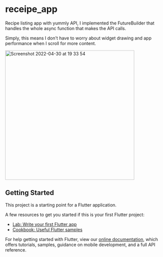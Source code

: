 # receipe_app

Recipe listing app  with yummly API, I implemented the FutureBuilder that handles the whole async function that makes the API calls.

Simply, this means I don't have to worry about widget drawing and app performance when I scroll for more content.


<img width="414" alt="Screenshot 2022-04-30 at 19 33 54" src="https://user-images.githubusercontent.com/36797498/166118236-98299b05-3ba9-4d31-96d8-1e2a8f4fbfbc.png">


## Getting Started

This project is a starting point for a Flutter application.

A few resources to get you started if this is your first Flutter project:

- [Lab: Write your first Flutter app](https://flutter.dev/docs/get-started/codelab)
- [Cookbook: Useful Flutter samples](https://flutter.dev/docs/cookbook)

For help getting started with Flutter, view our
[online documentation](https://flutter.dev/docs), which offers tutorials,
samples, guidance on mobile development, and a full API reference.
